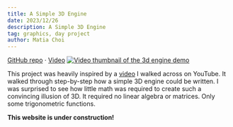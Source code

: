 ```yaml
---
title: A Simple 3D Engine
date: 2023/12/26
description: A Simple 3D Engine
tag: graphics, day project
author: Matia Choi
---
```

[GitHub repo](https://github.com/matia6170/portfolio) ⋅ [Video](https://www.youtube.com/watch?v=ylt2ntDYioM)
[![Video thumbnail of the 3d engine demo](https://img.youtube.com/vi/ylt2ntDYioM/0.jpg)](https://www.youtube.com/watch?v=ylt2ntDYioM)


This project was heavily inspired by a [video](https://www.youtube.com/watch?v=KxMYroGay8c&list=LL&index=8&t=468s) I walked across on YouTube. It walked through step-by-step how a simple 3D engine could be written. I was surprised to see how little math was required to create such a convincing illusion of 3D. It required no linear algebra or matrices. Only some trigonometric functions.




**This website is under construction!**

